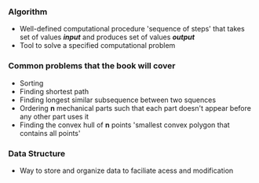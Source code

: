 ### **Algorithm** 

- Well-defined computational procedure 'sequence of steps' that takes set of values ***input*** and produces set of values ***output***
- Tool to solve a specified computational problem

### **Common problems that the book will cover**
- Sorting
- Finding shortest path
- Finding longest similar subsequence between two squences
- Ordering **n** mechanical parts such that each part doesn't appear before any other part uses it
- Finding the convex hull of **n** points 'smallest convex polygon that  contains all points'

### **Data Structure**
- Way to store and organize data to faciliate acess and modification